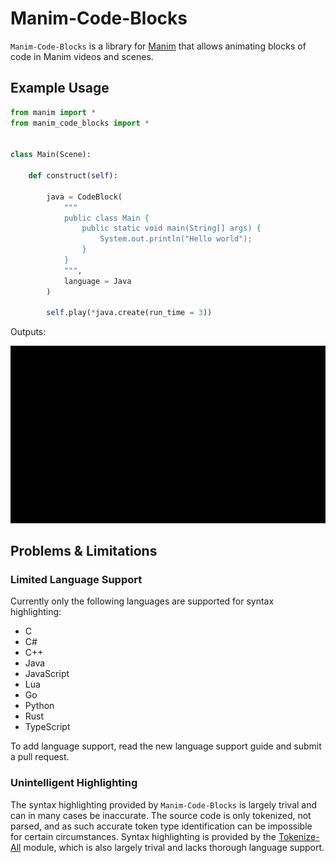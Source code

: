 # Manim-Code-Blocks

`Manim-Code-Blocks` is a library for [Manim](https://github.com/ManimCommunity/manim) that allows animating blocks of code in Manim videos and scenes. 

## Example Usage

```python
from manim import *
from manim_code_blocks import *


class Main(Scene):

    def construct(self):

        java = CodeBlock(
            """
            public class Main {
                public static void main(String[] args) {
                    System.out.println("Hello world");
                }
            }
            """,
            language = Java
        )

        self.play(*java.create(run_time = 3))
```
Outputs:<br>

![](assets/java_demo.gif)

## Problems & Limitations

### Limited Language Support
Currently only the following languages are supported for syntax highlighting:

- C
- C#
- C++
- Java
- JavaScript
- Lua
- Go
- Python
- Rust
- TypeScript

To add language support, read the new language support guide and submit a pull request.

### Unintelligent Highlighting

The syntax highlighting provided by `Manim-Code-Blocks` is largely trival and can in many cases be inaccurate. The source code is only tokenized, not parsed, and as such accurate token type identification can be impossible for certain circumstances. Syntax highlighting is provided by the [Tokenize-All](https://github.com/NicholasIapalucci/Tokenize-All) module, which is also largely trival and lacks thorough language support. 